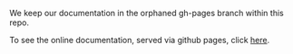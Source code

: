 We keep our documentation in the orphaned gh-pages branch within this repo. 

To see the online documentation, served via github pages, click [here](https://livvkit.github.io/Docs/).

